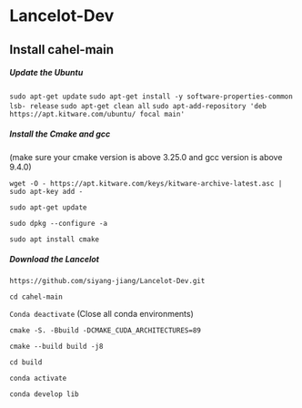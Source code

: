 # Lancelot-Dev

## Install cahel-main

##### Update the Ubuntu
`sudo apt-get update`
`sudo apt-get install -y software-properties-common lsb-
release`
`sudo apt-get clean all`
`sudo apt-add-repository 'deb` `https://apt.kitware.com/ubuntu/ focal main'`

##### Install the Cmake and gcc
(make sure your cmake version is above 3.25.0 and gcc version is above 9.4.0)

`wget -O - https://apt.kitware.com/keys/kitware-archive-latest.asc | sudo apt-key add -`

`sudo apt-get update`

`sudo dpkg --configure -a`

`sudo apt install cmake` 



##### Download the Lancelot
`https://github.com/siyang-jiang/Lancelot-Dev.git`

`cd cahel-main`

`Conda deactivate` (Close all conda environments) 

`cmake -S. -Bbuild -DCMAKE_CUDA_ARCHITECTURES=89`

`cmake --build build -j8`

`cd build`

`conda activate`

`conda develop lib`
